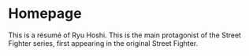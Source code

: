 # Homepage

This is a résumé of Ryu Hoshi. This is the main protagonist of the Street Fighter series, first appearing in the original Street Fighter.
